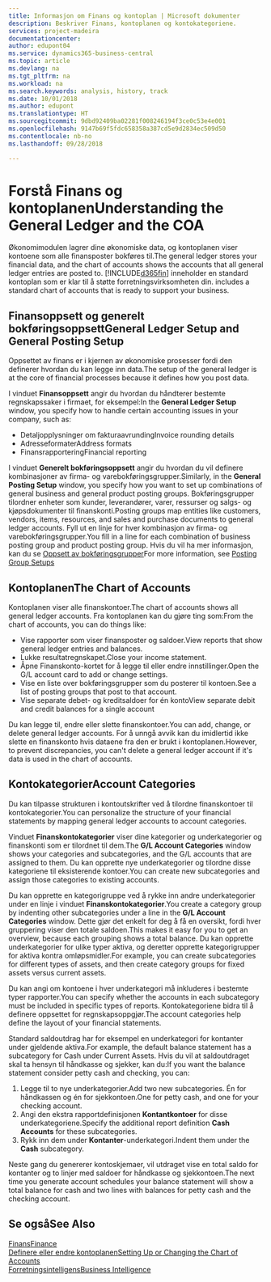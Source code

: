 ```yaml
---
title: Informasjon om Finans og kontoplan | Microsoft dokumenter
description: Beskriver Finans, kontoplanen og kontokategoriene.
services: project-madeira
documentationcenter: 
author: edupont04
ms.service: dynamics365-business-central
ms.topic: article
ms.devlang: na
ms.tgt_pltfrm: na
ms.workload: na
ms.search.keywords: analysis, history, track
ms.date: 10/01/2018
ms.author: edupont
ms.translationtype: HT
ms.sourcegitcommit: 9dbd92409ba02281f008246194f3ce0c53e4e001
ms.openlocfilehash: 9147b69f5fdc658358a387cd5e9d2834ec509d50
ms.contentlocale: nb-no
ms.lasthandoff: 09/28/2018

---
```

# <a name="understanding-the-general-ledger-and-the-coa"></a><span data-ttu-id="44646-103">Forstå Finans og kontoplanen</span><span class="sxs-lookup"><span data-stu-id="44646-103">Understanding the General Ledger and the COA</span></span>
<span data-ttu-id="44646-104">Økonomimodulen lagrer dine økonomiske data, og kontoplanen viser kontoene som alle finansposter bokføres til.</span><span class="sxs-lookup"><span data-stu-id="44646-104">The general ledger stores your financial data, and the chart of accounts shows the accounts that all general ledger entries are posted to.</span></span> [!INCLUDE[d365fin](includes/d365fin_md.md)] <span data-ttu-id="44646-105">inneholder en standard kontoplan som er klar til å støtte forretningsvirksomheten din.</span><span class="sxs-lookup"><span data-stu-id="44646-105"> includes a standard chart of accounts that is ready to support your business.</span></span>

## <a name="general-ledger-setup-and-general-posting-setup"></a><span data-ttu-id="44646-106">Finansoppsett og generelt bokføringsoppsett</span><span class="sxs-lookup"><span data-stu-id="44646-106">General Ledger Setup and General Posting Setup</span></span>
<span data-ttu-id="44646-107">Oppsettet av finans er i kjernen av økonomiske prosesser fordi den definerer hvordan du kan legge inn data.</span><span class="sxs-lookup"><span data-stu-id="44646-107">The setup of the general ledger is at the core of financial processes because it defines how you post data.</span></span>  

<span data-ttu-id="44646-108">I vinduet **Finansoppsett** angir du hvordan du håndterer bestemte regnskapssaker i firmaet, for eksempel:</span><span class="sxs-lookup"><span data-stu-id="44646-108">In the **General Ledger Setup** window, you specify how to handle certain accounting issues in your company, such as:</span></span>  

* <span data-ttu-id="44646-109">Detaljopplysninger om fakturaavrunding</span><span class="sxs-lookup"><span data-stu-id="44646-109">Invoice rounding details</span></span>  
* <span data-ttu-id="44646-110">Adresseformater</span><span class="sxs-lookup"><span data-stu-id="44646-110">Address formats</span></span>  
* <span data-ttu-id="44646-111">Finansrapportering</span><span class="sxs-lookup"><span data-stu-id="44646-111">Financial reporting</span></span>  

<span data-ttu-id="44646-112">I vinduet **Generelt bokføringsoppsett** angir du hvordan du vil definere kombinasjoner av firma- og varebokføringsgrupper.</span><span class="sxs-lookup"><span data-stu-id="44646-112">Similarly, in the **General Posting Setup** window, you specify how you want to set up combinations of general business and general product posting groups.</span></span> <span data-ttu-id="44646-113">Bokføringsgrupper tilordner enheter som kunder, leverandører, varer, ressurser og salgs- og kjøpsdokumenter til finanskonti.</span><span class="sxs-lookup"><span data-stu-id="44646-113">Posting groups map entities like customers, vendors, items, resources, and sales and purchase documents to general ledger accounts.</span></span> <span data-ttu-id="44646-114">Fyll ut en linje for hver kombinasjon av firma- og varebokføringsgrupper.</span><span class="sxs-lookup"><span data-stu-id="44646-114">You fill in a line for each combination of business posting group and product posting group.</span></span> <span data-ttu-id="44646-115">Hvis du vil ha mer informasjon, kan du se [Oppsett av bokføringsgrupper](finance-posting-groups.md)</span><span class="sxs-lookup"><span data-stu-id="44646-115">For more information, see [Posting Group Setups](finance-posting-groups.md)</span></span>  

## <a name="the-chart-of-accounts"></a><span data-ttu-id="44646-116">Kontoplanen</span><span class="sxs-lookup"><span data-stu-id="44646-116">The Chart of Accounts</span></span>
<span data-ttu-id="44646-117">Kontoplanen viser alle finanskontoer.</span><span class="sxs-lookup"><span data-stu-id="44646-117">The chart of accounts shows all general ledger accounts.</span></span> <span data-ttu-id="44646-118">Fra kontoplanen kan du gjøre ting som:</span><span class="sxs-lookup"><span data-stu-id="44646-118">From the chart of accounts, you can do things like:</span></span>  

* <span data-ttu-id="44646-119">Vise rapporter som viser finansposter og saldoer.</span><span class="sxs-lookup"><span data-stu-id="44646-119">View reports that show general ledger entries and balances.</span></span>  
* <span data-ttu-id="44646-120">Lukke resultatregnskapet.</span><span class="sxs-lookup"><span data-stu-id="44646-120">Close your income statement.</span></span>  
* <span data-ttu-id="44646-121">Åpne Finanskonto-kortet for å legge til eller endre innstillinger.</span><span class="sxs-lookup"><span data-stu-id="44646-121">Open the G/L account card to add or change settings.</span></span>  
* <span data-ttu-id="44646-122">Vise en liste over bokføringsgrupper som du posterer til kontoen.</span><span class="sxs-lookup"><span data-stu-id="44646-122">See a list of posting groups that post to that account.</span></span>
* <span data-ttu-id="44646-123">Vise separate debet- og kreditsaldoer for én konto</span><span class="sxs-lookup"><span data-stu-id="44646-123">View separate debit and credit balances for a single account</span></span>  

<span data-ttu-id="44646-124">Du kan legge til, endre eller slette finanskontoer.</span><span class="sxs-lookup"><span data-stu-id="44646-124">You can add, change, or delete general ledger accounts.</span></span> <span data-ttu-id="44646-125">For å unngå avvik kan du imidlertid ikke slette en finanskonto hvis dataene fra den er brukt i kontoplanen.</span><span class="sxs-lookup"><span data-stu-id="44646-125">However, to prevent discrepancies, you can't delete a general ledger account if it's data is used in the chart of accounts.</span></span>  

## <a name="account-categories"></a><span data-ttu-id="44646-126">Kontokategorier</span><span class="sxs-lookup"><span data-stu-id="44646-126">Account Categories</span></span>
<span data-ttu-id="44646-127">Du kan tilpasse strukturen i kontoutskrifter ved å tilordne finanskontoer til kontokategorier.</span><span class="sxs-lookup"><span data-stu-id="44646-127">You can personalize the structure of your financial statements by mapping general ledger accounts to account categories.</span></span>  

<span data-ttu-id="44646-128">Vinduet **Finanskontokategorier** viser dine kategorier og underkategorier og finanskonti som er tilordnet til dem.</span><span class="sxs-lookup"><span data-stu-id="44646-128">The **G/L Account Categories** window shows your categories and subcategories, and the G/L accounts that are assigned to them.</span></span> <span data-ttu-id="44646-129">Du kan opprette nye underkategorier og tilordne disse kategoriene til eksisterende kontoer.</span><span class="sxs-lookup"><span data-stu-id="44646-129">You can create new subcategories and assign those categories to existing accounts.</span></span>  

<span data-ttu-id="44646-130">Du kan opprette en kategorigruppe ved å rykke inn andre underkategorier under en linje i vinduet **Finanskontokategorier**.</span><span class="sxs-lookup"><span data-stu-id="44646-130">You create a category group by indenting other subcategories under a line in the **G/L Account Categories** window.</span></span> <span data-ttu-id="44646-131">Dette gjør det enkelt for deg å få en oversikt, fordi hver gruppering viser den totale saldoen.</span><span class="sxs-lookup"><span data-stu-id="44646-131">This makes it easy for you to get an overview, because each grouping shows a total balance.</span></span> <span data-ttu-id="44646-132">Du kan opprette underkategorier for ulike typer aktiva, og deretter opprette kategorigrupper for aktiva kontra omløpsmidler.</span><span class="sxs-lookup"><span data-stu-id="44646-132">For example, you can create subcategories for different types of assets, and then create category groups for fixed assets versus current assets.</span></span>  

<span data-ttu-id="44646-133">Du kan angi om kontoene i hver underkategori må inkluderes i bestemte typer rapporter.</span><span class="sxs-lookup"><span data-stu-id="44646-133">You can specify whether the accounts in each subcategory must be included in specific types of reports.</span></span> <span data-ttu-id="44646-134">Kontokategoriene bidra til å definere oppsettet for regnskapsoppgjør.</span><span class="sxs-lookup"><span data-stu-id="44646-134">The account categories help define the layout of your financial statements.</span></span>  

<span data-ttu-id="44646-135">Standard saldoutdrag har for eksempel en underkategori for kontanter under gjeldende aktiva.</span><span class="sxs-lookup"><span data-stu-id="44646-135">For example, the default balance statement has a subcategory for Cash under Current Assets.</span></span> <span data-ttu-id="44646-136">Hvis du vil at saldoutdraget skal ta hensyn til håndkasse og sjekker, kan du:</span><span class="sxs-lookup"><span data-stu-id="44646-136">If you want the balance statement consider petty cash and checking, you can:</span></span>  

1. <span data-ttu-id="44646-137">Legge til to nye underkategorier.</span><span class="sxs-lookup"><span data-stu-id="44646-137">Add two new subcategories.</span></span> <span data-ttu-id="44646-138">Én for håndkassen og én for sjekkontoen.</span><span class="sxs-lookup"><span data-stu-id="44646-138">One for petty cash, and one for your checking account.</span></span>  
2. <span data-ttu-id="44646-139">Angi den ekstra rapportdefinisjonen **Kontantkontoer** for disse underkategoriene.</span><span class="sxs-lookup"><span data-stu-id="44646-139">Specify the additional report definition **Cash Accounts** for these subcategories.</span></span>  
3. <span data-ttu-id="44646-140">Rykk inn dem under **Kontanter**-underkategori.</span><span class="sxs-lookup"><span data-stu-id="44646-140">Indent them under the **Cash** subcategory.</span></span>  

<span data-ttu-id="44646-141">Neste gang du genererer kontoskjemaer, vil utdraget vise en total saldo for kontanter og to linjer med saldoer for håndkasse og sjekkontoen.</span><span class="sxs-lookup"><span data-stu-id="44646-141">The next time you generate account schedules your balance statement will show a total balance for cash and two lines with balances for petty cash and the checking account.</span></span>  

## <a name="see-also"></a><span data-ttu-id="44646-142">Se også</span><span class="sxs-lookup"><span data-stu-id="44646-142">See Also</span></span>
[<span data-ttu-id="44646-143">Finans</span><span class="sxs-lookup"><span data-stu-id="44646-143">Finance</span></span>](finance.md)  
[<span data-ttu-id="44646-144">Definere eller endre kontoplanen</span><span class="sxs-lookup"><span data-stu-id="44646-144">Setting Up or Changing the Chart of Accounts</span></span>](finance-setup-chart-accounts.md)  
[<span data-ttu-id="44646-145">Forretningsintelligens</span><span class="sxs-lookup"><span data-stu-id="44646-145">Business Intelligence</span></span>](bi.md)  


